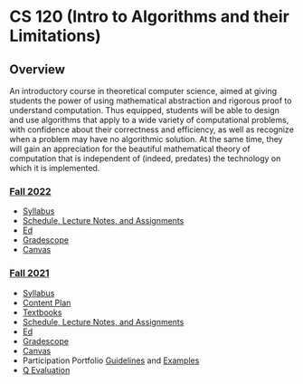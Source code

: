 # CS 120 (Intro to Algorithms and their Limitations)

## Overview

An introductory course in theoretical computer science, aimed at giving students the power of using mathematical abstraction and rigorous proof to understand computation. Thus equipped, students will be able to design and use algorithms that apply to a wide variety of computational problems, with confidence about their correctness and efficiency, as well as recognize when a problem may have no algorithmic solution. At the same time, they will gain an appreciation for the beautiful mathematical theory of computation that is independent of (indeed, predates) the technology on which it is implemented.

### [Fall 2022](https://harvard-cs-120.github.io/cs120/fall2022)

- [Syllabus](./fall2022/syllabus.pdf)
- [Schedule, Lecture Notes, and Assignments](https://docs.google.com/spreadsheets/d/1AHYfpodIJWrXx_U7rBDk-0y9nrWrnif7TDS7Xh7Obu8/edit#gid=0)
- [Ed](https://edstem.org/us/courses/24984/discussion/)
- [Gradescope](https://www.gradescope.com/courses/417853)
- [Canvas](https://canvas.harvard.edu/courses/105990)

### [Fall 2021](https://salil.seas.harvard.edu/classes/intro-algorithms-and-their-limitations-fall21)

- [Syllabus](https://salil.seas.harvard.edu/files/salil/files/cs120-fall2021-syllabus.pdf)
- [Content Plan](https://salil.seas.harvard.edu/files/salil/files/cs120-fall2021-contentplan.pdf)
- [Textbooks](https://salil.seas.harvard.edu/files/salil/files/cs120-fall2021-textbooks.pdf)
- [Schedule, Lecture Notes, and Assignments](https://salil.seas.harvard.edu/classes/cs120-intro-algorithms-and-their-limitations/materials/schedule-lecture-notes-and )
- [Ed](https://canvas.harvard.edu/courses/93367/external_tools/78506?display=borderless)
- [Gradescope](https://www.gradescope.com/courses/292947)
- [Canvas](https://canvas.harvard.edu/courses/93367)
- Participation Portfolio [Guidelines](https://salil.seas.harvard.edu/files/salil/files/cs120-fall2021-participationportfolio-guidelines.pdf) and [Examples](https://salil.seas.harvard.edu/files/salil/files/cs120-fall2021-modelparticipationportfolios.pdf)
- [Q Evaluation](https://salil.seas.harvard.edu/files/salil/files/cs120-fall21-Qevaluation.pdf)
